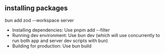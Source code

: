 ## installing packages
bun add zod --workspace server
   * Installing dependencies: Use pnpm add <package-name> --filter <workspace>
   * Running dev environment: Use bun dev (which will use concurrently to run both app and server dev scripts with bun)
   * Building for production: Use bun build
